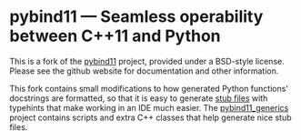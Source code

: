 # pybind11 — Seamless operability between C++11 and Python

This is a fork of the [pybind11](https://github.com/pybind/pybind11.git) project, provided under a BSD-style license.  Please see the github website for documentation and other information.

This fork contains small modifications to how generated Python functions' docstrings are formatted, so that it is easy to generate [stub files](https://mypy.readthedocs.io/en/stable/stubs.html) with typehints that make working in an IDE much easier.  The [pybind11_generics](https://github.com/bluecheetah/pybind11_generics.git) project contains scripts and extra C++ classes that help generate nice stub files.

